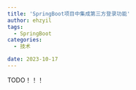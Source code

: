 ```yaml
---
title: 'SpringBoot项目中集成第三方登录功能'
author: ehzyil
tags:
  - SpringBoot
categories:
  - 技术

date: 2023-10-17 
---
```

TODO！！！